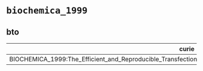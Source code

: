 # `biochemica_1999`

## bto

| curie                                                                                                             |   usages | nodes                                                     |
|-------------------------------------------------------------------------------------------------------------------|----------|-----------------------------------------------------------|
| BIOCHEMICA_1999:The_Efficient_and_Reproducible_Transfection_of_Insect_Cell_Lines_by_FuGENE_6_Transfection_Reagent |        1 | [BTO:0003935](http://purl.obolibrary.org/obo/BTO_0003935) |

